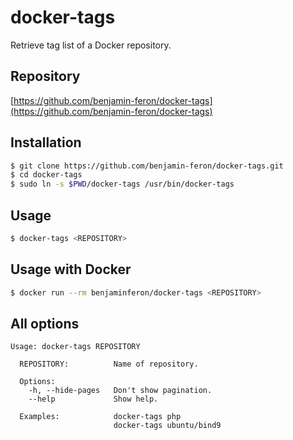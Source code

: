 # docker-tags

Retrieve tag list of a Docker repository.

## Repository

[https://github.com/benjamin-feron/docker-tags](https://github.com/benjamin-feron/docker-tags)

## Installation
```bash
$ git clone https://github.com/benjamin-feron/docker-tags.git
$ cd docker-tags
$ sudo ln -s $PWD/docker-tags /usr/bin/docker-tags
```

## Usage

```bash
$ docker-tags <REPOSITORY>
```

## Usage with Docker

```bash
$ docker run --rm benjaminferon/docker-tags <REPOSITORY>
```

## All options

```
Usage: docker-tags REPOSITORY

  REPOSITORY:          Name of repository.
  
  Options:
    -h, --hide-pages   Don't show pagination.
    --help             Show help.

  Examples:            docker-tags php
                       docker-tags ubuntu/bind9
```